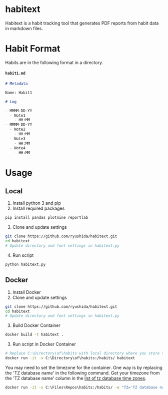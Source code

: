 # habitext

Habitext is a habit tracking tool that generates PDF reports from habit data in markdown files.

# Habit Format

Habits are in the following format in a directory.

#### **`habit1.md`**
```md
# Metadata

Name: Habit1

# Log

- MMMM-DD-YY
  - Note1
    - HH:MM
- MMMM-DD-YY
  - Note2
    - HH:MM
  - Note3
    - HH:MM
  - Note4
    - HH:MM
```

# Usage

## Local
1. Install python 3 and pip
2. Install required packages
```bash
pip install pandas plotnine reportlab
```
3. Clone and update settings
```bash
git clone https://github.com/ryushida/habitext.git
cd habitext
# Update directory and font settings in habitext.py
```
4. Run script
```bash
python habitext.py
```

## Docker

1. Install Docker
2. Clone and update settings
```bash
git clone https://github.com/ryushida/habitext.git
cd habitext
# Update directory and font settings in habitext.py
```
3. Build Docker Container
```bash
docker build -t habitext .
```
3. Run script in Docker Container

```bash
# Replace C:\Directory\of\habits with local directory where you store the .md files
docker run -it -v C:\Directory\of\habits:/habits/ habitext
```

You may need to set the timezone for the container. One way is by replacing the 'TZ database name' in the following command. Get your timezone from the 'TZ database name' column in the [list of tz database time zones](https://en.wikipedia.org/wiki/List_of_tz_database_time_zones).
```bash
docker run -it -v C:\Files\Repos\habits:/habits/ -e "TZ='TZ database name'" habitext
```